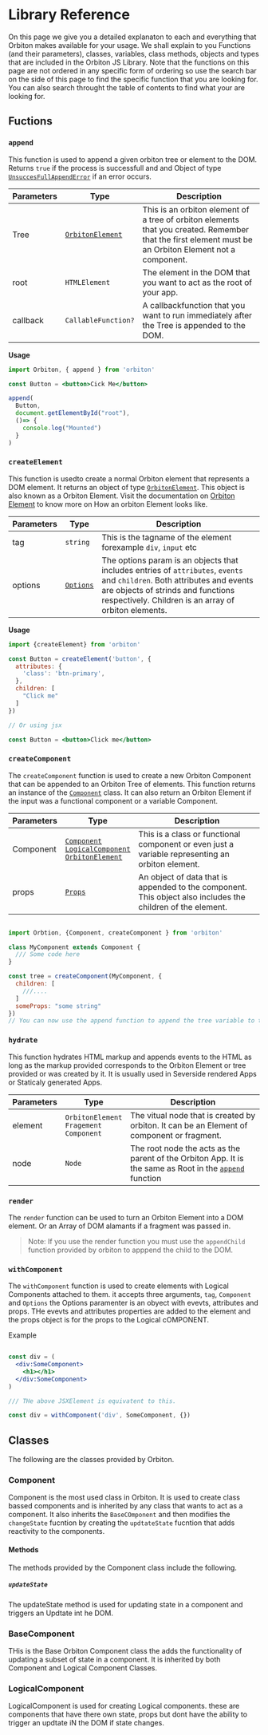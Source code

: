 # Library Reference

On this page we give you a detailed explanaton to each and everything that Orbiton makes available for your usage. We shall explain to you Functions (and their parameters), classes, variables, class methods, objects and types that are included in the Orbiton JS Library.
Note that the functions on this page are not ordered in any specific form of ordering so use the search bar on the side of this page to find the specific function that you are looking for. You can also search throught the table of contents to find what your are looking for.

## Fuctions

### `append`

This function is used to append a given orbiton tree or element to the DOM. Returns `true` if the process is successfull and and Object of type [`UnsuccesFullAppendError`](#UnsuccesFullAppendError) if an error occurs.

| Parameters | Type                                | Description                                                                                                                                            |
| ---------- | ----------------------------------- | ------------------------------------------------------------------------------------------------------------------------------------------------------ |
| Tree       | [`OrbitonElement`](#OrbitonElement) | This is an orbiton element of a tree of orbiton elements that you created. Remember that the first element must be an Orbiton Element not a component. |
| root       | `HTMLElement`                       | The element in the DOM that you want to act as the root of your app.                                                                                   |
| callback   | `CallableFunction?`                 | A callbackfunction that you want to run immediately after the Tree is appended to the DOM.                                                             |

**Usage**

```jsx
import Orbiton, { append } from 'orbiton'

const Button = <button>Cick Me</button>

append(
  Button,
  document.getElementById("root"),
  ()=> {
    console.log("Mounted")
  }
)
```

### `createElement`

This function is usedto create a normal Orbiton element that represents a DOM element. It returns an object of type [`OrbitonElement`](#OrbitonElement). This object is also known as a Orbiton Element. Visit the documentation on [Orbiton Element](/docs/the_orbiton_element) to know more on How an orbiton Element looks like.

| Parameters | Type                  | Description                                                                                                                                                                                                             |
| ---------- | --------------------- | ----------------------------------------------------------------------------------------------------------------------------------------------------------------------------------------------------------------------- |
| tag        | `string`              | This is the tagname of the element forexample `div`, `input` etc                                                                                                                                                        |
| options    | [`Options`](#Options) | The options param is an objects that includes entries of `attributes`, `events` and `children`. Both attributes and events are objects of strinds and functions respectively. Children is an array of orbiton elements. |

**Usage**

```jsx
import {createElement} from 'orbiton'

const Button = createElement('button', {
  attributes: {
    'class': 'btn-primary',
  },
  children: [
    "Click me"
  ]
})

// Or using jsx

const Button = <button>Click me</button>
```

### `createComponent`

The `createComponent` function is used to create a new Orbiton Component that can be appended to an Orbiton Tree of elements. This function returns an instance of the [`Component`](#Component) class. It can also return an Orbiton Element if the input was a functional component or a variable Component.

| Parameters | Type                                                                                                                | Description                                                                                                 |
| ---------- | ------------------------------------------------------------------------------------------------------------------- | ----------------------------------------------------------------------------------------------------------- |
| Component  | [`Component`](#Component) <br /> [`LogicalComponent`](#LogicalComponent) <br /> [`OrbitonElement`](#OrbitonElement) | This is a class or functional component or even just a variable representing an orbiton element.            |
| props      | [`Props`](#Props)                                                                                                   | An object of data that is appended to the component. This object also includes the children of the element. |

```js

import Orbtion, {Component, createComponent } from 'orbiton'

class MyComponent extends Component {
  /// Some code here
}

const tree = createComponent(MyComponent, {
  children: [
    ///....
  ]
  someProps: "some string"
})
// You can now use the append function to append the tree variable to the dom.

```

### `hydrate`

This function hydrates HTML markup and appends events to the HTML as long as the markup provided corresponds to the Orbiton Element or tree provided or was created by it. It is usually used in Severside rendered Apps or Staticaly generated Apps.

| Parameters | Type                                                   | Description                                                                                                         |
| ---------- | ------------------------------------------------------ | ------------------------------------------------------------------------------------------------------------------- |
| element    | `OrbitonElement` <br /> `Fragement` <br /> `Component` | The vitual node that is created by orbiton. It can be an Element of component or fragment.                          |
| node       | `Node`                                                 | The root node the acts as the parent of the Orbiton App. It is the same as Root in the [`append`](#append) function |

### `render`

The `render` function can be used to turn an Orbiton Element into a DOM element. Or an Array of DOM alamants if a fragment was passed in.
> Note: If you use the render function you must use the `appendChild` function provided by orbiton to apppend the child to the DOM.

### `withComponent`

The `withComponent` function is used to create elements with Logical Components attached to them. it accepts three arguments, `tag`, `Component` and `Options` the Options paramenter is an obyect with evevts, attributes and props. THe evevts and attributes properties are added to the element and the props object is for the props to the Logical cOMPONENT.

Example

```jsx

const div = (
  <div:SomeComponent>
    <h1></h1>
  </div:SomeComponent>
)

/// THe above JSXElement is equivatent to this.

const div = withComponent('div', SomeComponent, {})
```

## Classes

The following are the classes provided by Orbiton.

### Component

Component is the most used class in Orbiton. It is used to create class bassed components and is inherited by any class that wants to act as a component. It also inherits the `BaseCOmponent` and then modifies the `changeState` fucntion by creating the `updtateState` fucntion that adds reactivity to the components.

#### Methods

The methods provided by the Component class include the following.

##### `updateState`

The updateState method is used for updating state in a component and triggers an Updtate int he DOM.

### BaseComponent

THis is the Base Orbiton Component class the adds the functionality of updating a subset of state in a component. It is inherited by both Component and Logical Component Classes.

### LogicalComponent

LogicalComponent is used for creating Logical components. these are components that have there own state, props but dont have the ability to trigger an updtate iN the DOM if state changes.
